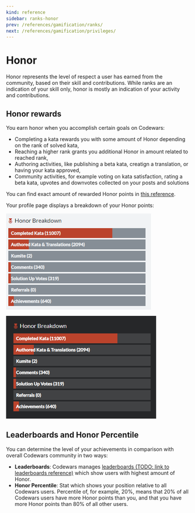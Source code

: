 ```yaml
---
kind: reference
sidebar: ranks-honor
prev: /references/gamification/ranks/
next: /references/gamification/privileges/
---
```


# Honor

Honor represents the level of respect a user has earned from the community, based on their skill and contributions. While ranks are an indication of your skill only, honor is mostly an indication of your activity and contributions.

## Honor rewards

You earn honor when you accomplish certain goals on Codewars:
 - Completing a kata rewards you with some amount of Honor depending on the rank of solved kata,
 - Reaching a higher rank grants you additional Honor in amount related to reached rank,
 - Authoring activities, like publishing a beta kata, creatign a translation, or having your kata approved,
 - Community activities, for example voting on kata satisfaction, rating a beta kata, upvotes and downvotes collected on your posts and solutions

You can find exact amount of rewarded Honor points in [this reference](/references/gamification/tables/#honor-rewards).

Your profile page displays a breakdown of your Honor points:

<div class="block dark:hidden">

![rank progress](./img/honor-breakdown_light.png)

</div>
<div class="hidden dark:block">

![rank progress](./img/honor-breakdown_dark.png)

</div>

## Leaderboards and Honor Percentile

You can determine the level of your achievements in comparison with overall Codewars community in two ways:

- **Leaderboards**: Codewars manages [leaderboards (TODO: link to leaderboards reference)]() which show users with highest amount of Honor.
- **Honor Percentile**: Stat which shows your position relative to all Codewars users. Percentile of, for example, 20%, means that 20% of all Codewars users have more Honor points than you, and that you have more Honor points than 80% of all other users.
